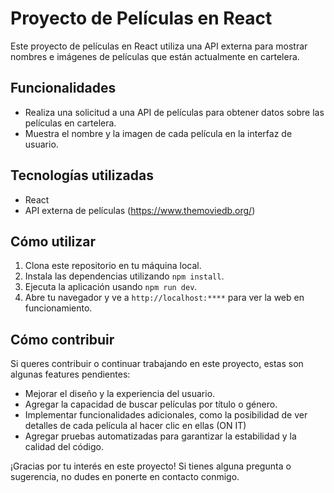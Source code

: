 # Proyecto de Películas en React

Este proyecto de películas en React utiliza una API externa para mostrar nombres e imágenes de películas que están actualmente en cartelera. 

## Funcionalidades

- Realiza una solicitud a una API de películas para obtener datos sobre las películas en cartelera.
- Muestra el nombre y la imagen de cada película en la interfaz de usuario.

## Tecnologías utilizadas

- React
- API externa de películas (https://www.themoviedb.org/)

## Cómo utilizar

1. Clona este repositorio en tu máquina local.
2. Instala las dependencias utilizando `npm install`.
3. Ejecuta la aplicación usando `npm run dev`.
4. Abre tu navegador y ve a `http://localhost:****` para ver la web en funcionamiento.

## Cómo contribuir 

Si queres contribuir o continuar trabajando en este proyecto, estas son algunas features pendientes:

- Mejorar el diseño y la experiencia del usuario.
- Agregar  la capacidad de buscar películas por título o género.
- Implementar funcionalidades adicionales, como la posibilidad de ver detalles de cada película al hacer clic en ellas (ON IT)
- Agregar pruebas automatizadas para garantizar la estabilidad y la calidad del código.

¡Gracias por tu interés en este proyecto! Si tienes alguna pregunta o sugerencia, no dudes en ponerte en contacto conmigo.
